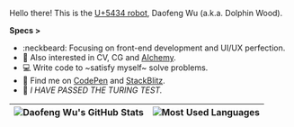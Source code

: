 Hello there! This is the [U+5434 robot](https://twitter.com/Dolphin_Wood/status/966221418164715520), Daofeng Wu (a.k.a. Dolphin Wood). 

**Specs >**

- :neckbeard: Focusing on front-end development and UI/UX perfection.
- :see_no_evil: Also interested in CV, CG and [AIchemy](https://en.wikipedia.org/wiki/Machine_learning).
- :computer: Write code to ~satisfy myself~ solve problems.
- :feet: Find me on [CodePen](https://codepen.io/idiotWu) and [StackBlitz](https://stackblitz.com/@idiotWu).
- :robot: _I HAVE PASSED THE TURING TEST._

| <img align="center" src="https://github-readme-stats-idiotwu.vercel.app/api?username=idiotWu&show_icons=true&include_all_commits=true&hide_border=true&role=OWNER,ORGANIZATION_MEMBER&cache_seconds=86400" alt="Daofeng Wu's GitHub Stats" /> | <img align="center" src="https://github-readme-stats-idiotwu.vercel.app/api/top-langs/?username=idiotWu&langs_count=10&layout=compact&hide_border=true&role=OWNER,ORGANIZATION_MEMBER&hide=TeX,HTML&cache_seconds=86400" alt="Most Used Languages" /> |
| ------------- | ------------- |
